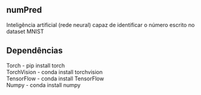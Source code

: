 ## numPred
Inteligência artificial (rede neural) capaz de identificar o número escrito no dataset MNIST

## Dependências
Torch - pip install torch <br />
TorchVision - conda install torchvision <br />
TensorFlow - conda install TensorFlow <br />
Numpy - conda install numpy
